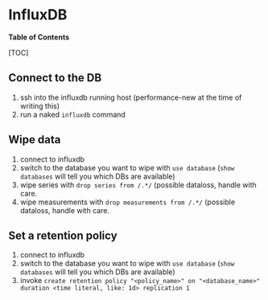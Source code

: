 # InfluxDB

**Table of Contents**

[TOC]

## Connect to the DB

1. ssh into the influxdb running host (performance-new at the time of writing this)
1. run a naked `influxdb` command

## Wipe data

1. connect to influxdb
1. switch to the database you want to wipe with `use database` (`show databases` will tell you which DBs are available)
1. wipe series with `drop series from /.*/` (possible dataloss, handle with care.
1. wipe measurements with `drop measurements from /.*/` (possible dataloss, handle with care.

## Set a retention policy

1. connect to influxdb
1. switch to the database you want to wipe with `use database` (`show databases` will tell you which DBs are available)
1. invoke `create retention policy "<policy_name>" on "<database_name>" duration <time literal, like: 1d> replication 1`
